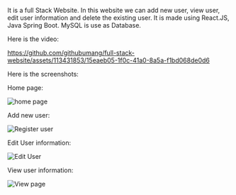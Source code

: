 It is a full Stack Website. In this website we can add new user, view user, edit user information and delete the existing user. It is made using React.JS, Java Spring Boot. MySQL is use as Database.

Here is the video: 

https://github.com/githubumang/full-stack-website/assets/113431853/15eaeb05-1f0c-41a0-8a5a-f1bd068de0d6

Here is the screenshots:

Home page:

![home page](https://github.com/githubumang/full-stack-website/assets/113431853/d6744866-942d-458f-a605-1cb13484b767)

Add new user:

![Register user](https://github.com/githubumang/full-stack-website/assets/113431853/01716ea8-8484-4ac4-b5ca-7920ab661208)

Edit User information:

![Edit User](https://github.com/githubumang/full-stack-website/assets/113431853/e7c9d33e-7e3f-490e-9ea7-239df15bdcd5)

View user information:

![View page](https://github.com/githubumang/full-stack-website/assets/113431853/5b29de4f-97d7-4bf5-bda3-09016fdb8cd6)
